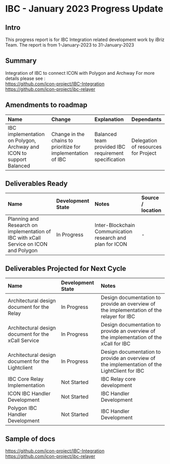 # IBC - January 2023 Progress Update

## Intro
This progress report is for IBC Integration related development work by iBriz Team. The report is from  1-January-2023 to 31-January-2023

## Summary
Integration of IBC to connect ICON with Polygon and Archway
For more details please see : <br>
https://github.com/icon-project/IBC-Integration <br>
https://github.com/icon-project/ibc-relayer

## Amendments to roadmap
| Name  | Change | Explanation | Dependants |
| :-----| :-------| :----------| :----------|
| IBC implementation on Polygon, Archway and ICON to support Balanced | Change in the chains to prioritize for implementation of IBC | Balanced team provided IBC requirement specification | Delegation of resources for Project |

## Deliverables Ready


| Name | Development State | Notes | Source / location |
|:----- |:------------------ | :----| :----------------| 
| Planning and Research on implementation of IBC with xCall Service on ICON and Polygon | In Progress | Inter-Blockchain Communication research and plan for ICON | - |



## Deliverables Projected for Next Cycle


| Name | Development State | Notes |
|:-----|:------------------|:-----|
| Architectural design document for the Relay |In Progress| Design documentation to provide an overview of the implementation of the relayer for IBC |
| Architectural design document for the xCall Service | In Progress | Design documentation to provide an overview of the implementation of the xCall for IBC | - |
| Architectural design document for the Lightclient | In Progress | Design documentation to provide an overview of the implementation of the LightClient for IBC | - |
| IBC Core Relay Implementation | Not Started | IBC Relay core development | - |
| ICON IBC Handler Development | Not Started | IBC Handler Development | - |
| Polygon IBC Handler Development | Not Started | IBC Handler Development | - |



## Sample of docs
https://github.com/icon-project/IBC-Integration <br>
https://github.com/icon-project/ibc-relayer
